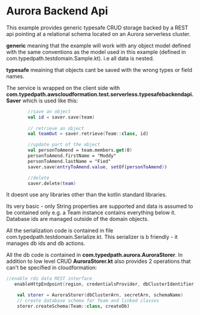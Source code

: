 # Aurora Backend Api
This example provides generic typesafe CRUD storage backed by a REST api pointing at a relational schema located on an Aurora serverless cluster.

__generic__ meaning that the example will work with any object model defined with the same conventions as the model used in this example (defined in com.typedpath.testdomain.Sample.kt).  i.e all data is nested.

__typesafe__ meaining that objects cant be saved with the wrong types or field names.

The service is wrapped on the client side with __com.typedpath.awscloudformation.test.serverless.typesafebackendapi.Saver__ which is used like this:

```kotlin
        //save an object
        val id = saver.save(team)
      
        // retrieve an object
        val teamOut = saver.retrieve(Team::class, id)

        //update part of the object 
        val personToAmend = team.members.get(0)
        personToAmend.firstName = "Moddy"
        personToAmend.lastName = "Fied"
        saver.save(entryToAmend.value, setOf(personToAmend))

        //delete
        saver.delete(team)
```

It doesnt use any libraries other than the kotlin standard libraries. 

Its very basic - only String properties are supported and data is assumed to be contained only e.g. a Team instance contains everything below it. Database ids are managed outside of the domain objects. 

All the serialization code is contained in file com.typedpath.testdomain.Serialize.kt.  This serializer is b friendly - it manages db ids and db actions.

All the db code is contained in __com.typedpath.aurora.AuroraStorer__.  In addition to low level CRUD __AuroraStorer.kt__ also provides 2 operations that can't be specified in cloudformation:

```kotlin
//enable rds data REST interface
   enableHttpEndpoint(region, credentialsProvider, dbClusterIdentifier.outputValue)

    val storer = AuroraStorer(dbClusterArn, secretArn, schemaName)
    // create database schema for Team and linked classes
    storer.createSchema(Team::class, createDb)

```



